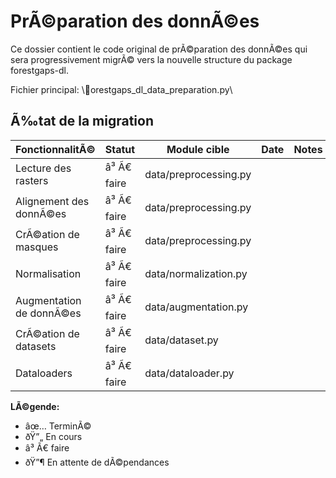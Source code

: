 # PrÃ©paration des donnÃ©es

Ce dossier contient le code original de prÃ©paration des donnÃ©es qui sera progressivement migrÃ© vers la nouvelle structure du package forestgaps-dl.

Fichier principal: \orestgaps_dl_data_preparation.py\

## Ã‰tat de la migration

| FonctionnalitÃ© | Statut | Module cible | Date | Notes |
|----------------|--------|--------------|------|-------|
| Lecture des rasters | â³ Ã€ faire | data/preprocessing.py | | |
| Alignement des donnÃ©es | â³ Ã€ faire | data/preprocessing.py | | |
| CrÃ©ation de masques | â³ Ã€ faire | data/preprocessing.py | | |
| Normalisation | â³ Ã€ faire | data/normalization.py | | |
| Augmentation de donnÃ©es | â³ Ã€ faire | data/augmentation.py | | |
| CrÃ©ation de datasets | â³ Ã€ faire | data/dataset.py | | |
| Dataloaders | â³ Ã€ faire | data/dataloader.py | | |

**LÃ©gende:**
- âœ… TerminÃ©
- ðŸ”„ En cours
- â³ Ã€ faire
- ðŸ”¶ En attente de dÃ©pendances